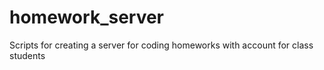 # homework_server
Scripts for creating a server for coding homeworks with account for class students
